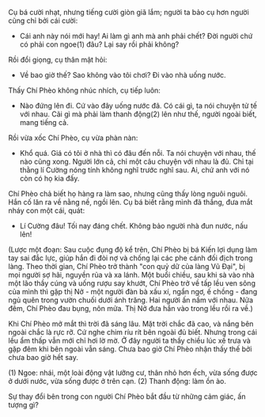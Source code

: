 Cụ bá cười nhạt, nhưng tiếng cười giòn giã lắm; người ta bảo cụ hơn người cũng chỉ bởi cái cười:

- Cái anh này nói mới hay! Ai làm gì anh mà anh phải chết? Đời người chứ có phải con ngoe(1) đâu? Lại say rồi phải không?

Rồi đổi giọng, cụ thân mật hỏi:

- Về bao giờ thế? Sao không vào tôi chơi? Đi vào nhà uống nước.

Thấy Chí Phèo không nhúc nhích, cụ tiếp luôn:

- Nào đứng lên đi. Cứ vào đây uống nước đã. Có cái gì, ta nói chuyện tử tế với nhau. Cãi gì mà phải làm thanh động(2) lên như thế, người ngoài biết, mang tiếng cả.

Rồi vừa xốc Chí Phèo, cụ vừa phàn nàn:

- Khổ quá. Giá có tôi ở nhà thì có đâu đến nỗi. Ta nói chuyện với nhau, thế nào cũng xong. Người lớn cả, chỉ một câu chuyện với nhau là đủ. Chỉ tại thằng lí Cường nóng tính không nghĩ trước nghĩ sau. Ai, chứ anh với nó còn có họ kia đấy.

Chí Phèo chả biết họ hàng ra làm sao, nhưng cũng thấy lòng nguôi nguôi. Hắn cố lăn ra về nằng nề, ngồi lên. Cụ bá biết rằng mình đã thắng, đưa mắt nháy con một cái, quát:

- Lí Cường đâu! Tối nay đáng chết. Không bảo người nhà đun nước, nấu lên!

(Lược một đoạn: Sau cuộc đụng độ kể trên, Chí Phèo bị bá Kiến lợi dụng làm tay sai đắc lực, giúp hắn đi đòi nợ và chống lại các phe cánh đối địch trong làng. Theo thời gian, Chí Phèo trở thành "con quỷ dữ của làng Vũ Đại", bị mọi người sợ hãi, nguyền rủa và xa lánh. Một buổi chiều, sau khi sà vào nhà một lão thầy cúng và uống rượu say khướt, Chí Phèo trở về tấp lều ven sông của mình thì gặp thị Nở - một người đàn bà xấu xí, ngẩn ngơ, ế chồng - đang ngủ quên trong vườn chuối dưới ánh trăng. Hai người ấn nấm với nhau. Nửa đêm, Chí Phèo đau bụng, nôn mửa. Thị Nở đưa hắn vào trong lều rồi ra về.)

Khi Chí Phèo mở mắt thì trời đã sáng lâu. Mặt trời chắc đã cao, và nắng bên ngoài chắc là rực rỡ. Cứ nghe chim ríu rít bên ngoài đủ biết. Nhưng trong cái lều ẩm thấp vẫn mới chỉ hơi lờ mờ. Ở đây người ta thấy chiều lúc xế trưa và gặp đêm khi bên ngoài vẫn sáng. Chưa bao giờ Chí Phèo nhận thấy thế bởi chưa bao giờ hết say.

(1) Ngoe: nhái, một loài động vật lưỡng cư, thân nhỏ hơn ếch, vừa sống được ở dưới nước, vừa sống được ở trên cạn.
(2) Thanh động: làm ồn ào.

Sự thay đổi bên trong con người Chí Phèo bắt đầu từ những cảm giác, ấn tượng gì?